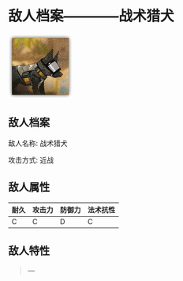 # 敌人档案————战术猎犬

![战术猎犬](./eneIcons/战术猎犬.png)

## 敌人档案

敌人名称: 战术猎犬

攻击方式: 近战

## 敌人属性

| 耐久      | 攻击力  | 防御力 | 法术抗性 |
|---------|------|-----|------|
| C | C | D | C |

## 敌人特性
> —
